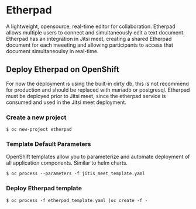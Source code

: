# Etherpad
A lightweight, opensource, real-time editor for collaboration. Etherpad allows multiple users to connect and simultaneously edit a text document. Etherpad has an integration in Jitsi meet, creating a shared Etherpad document for each meeeting and allowing participants to access that document simultaneoulsy in real-time.

## Deploy Etherpad on OpenShift
For now the deployment is using the built-in dirty db, this is not recommend for production and should be replaced with mariadb or postgresql. Etherpad must be deployed prior to Jitsi meet, since the etherpad service is consumed and used in the Jitsi meet deployment.

### Create a new project

```$ oc new-project etherpad```

### Template Default Parameters
OpenShift templates allow you to parameterize and automate deployment of all application components. Similar to helm charts.

```$ oc process --parameters -f jitis_meet_template.yaml```

### Deploy Etherpad template

```$ oc process -f etherpad_template.yaml |oc create -f -```
